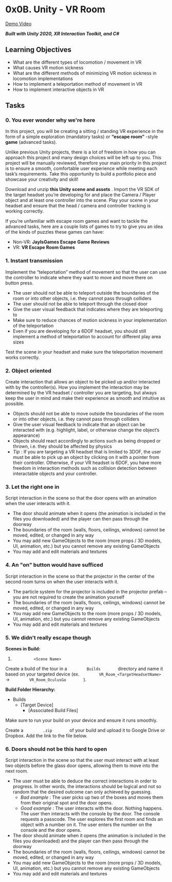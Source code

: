 0x0B. Unity - VR Room
=====================

[Demo Video](https://www.youtube.com/h6N_nfO-6gE)

***Built with Unity 2020, XR Interaction Toolkit, and C#***

Learning Objectives
---------------------

-   What are the different types of locomotion / movement in VR
-   What causes VR motion sickness
-   What are the different methods of minimizing VR motion sickness in
    locomotion implementations
-   How to implement a teleportation method of movement in VR
-   How to implement interactive objects in VR

Tasks
-----

### 0. You ever wonder why we're here

In this project, you will be creating a sitting / standing VR experience
in the form of a simple exploration (mandatory tasks) or **“escape
room”** -style **game** (advanced tasks).

Unlike previous Unity projects, there is a lot of freedom in how you can
approach this project and many design choices will be left up to you.
This project will be manually reviewed, therefore your main priority in
this project is to ensure a smooth, comfortable user experience while
meeting each task’s requirements. Take this opportunity to build a
portfolio piece and showcase your creativity and skill!

Download and unzip **this Unity scene and assets** . Import the VR SDK
of the target headset you’re developing for and place the Camera /
Player object and at least one controller into the scene. Play your
scene in your headset and ensure that the head / camera and controller
tracking is working correctly.

If you’re unfamiliar with escape room games and want to tackle the
advanced tasks, here are a couple lists of games to try to give you an
idea of the kinds of puzzles these games can have:

-   Non-VR: **JayIsGames Escape Game Reviews**
-   VR: **VR Escape Room Games**

### 1. Instant transmission

Implement the “teleportation” method of movement so that the user can
use the controller to indicate where they want to move and move there on
button press.

-   The user should not be able to teleport outside the boundaries of
    the room or into other objects, i.e. they cannot pass through
    colliders
-   The user should not be able to teleport through the closed door
-   Give the user visual feedback that indicates where they are
    teleporting to
-   Make sure to reduce chances of motion sickness in your
    implementation of the teleportation
-   Even if you are developing for a 6DOF headset, you should still
    implement a method of teleportation to account for different play
    area sizes

Test the scene in your headset and make sure the teleportation movement
works correctly.

### 2. Object oriented

Create interaction that allows an object to be picked up and/or
interacted with by the controller(s). How you implement the interaction
may be determined by the VR headset / controller you are targeting, but
always keep the user in mind and make their experience as smooth and
intuitive as possible.

-   Objects should not be able to move outside the boundaries of the
    room or into other objects, i.e. they cannot pass through colliders
-   Give the user visual feedback to indicate that an object can be
    interacted with (e.g. highlight, label, or otherwise change the
    object’s appearance)
-   Objects should react accordingly to actions such as being dropped or
    thrown, i.e. they should be affected by physics
-   *Tip* : If you are targeting a VR headset that is limited to 3DOF,
    the user must be able to pick up an object by clicking on it with a
    pointer from their controller. Otherwise, if your VR headset is
    6DOF, you have more freedom in interaction methods such as collision
    detection between interactable objects and your controller.

### 3. Let the right one in

Script interaction in the scene so that the door opens with an animation
when the user interacts with it.

-   The door should animate when it opens (the animation is included in
    the files you downloaded) and the player can then pass through the
    doorway
-   The boundaries of the room (walls, floors, ceilings, windows) cannot
    be moved, edited, or changed in any way
-   You may add new GameObjects to the room (more props / 3D models, UI,
    animation, etc.) but you cannot remove any existing GameObjects
-   You may add and edit materials and textures


### 4. An "on" button would have sufficed

Script interaction in the scene so that the projector in the center of
the second room turns on when the user interacts with it.


-   The particle system for the projector is included in the projector
    prefab – you are not required to create the animation yourself
-   The boundaries of the room (walls, floors, ceilings, windows) cannot
    be moved, edited, or changed in any way
-   You may add new GameObjects to the room (more props / 3D models, UI,
    animation, etc.) but you cannot remove any existing GameObjects
-   You may add and edit materials and textures

### 5. We didn't really escape though

**Scenes in Build:**

1.  `          <Scene Name>         `

Create a build of the tour in a `         Builds        ` directory and
name it based on your targeted device (ex.
`         VR_Room_<TargetHeadsetName>        ` -&gt;
`         VR_Room_OculusGo        ` ).

**Build Folder Hierarchy:**

-   Builds
    -   \[Target Device\]
        -   \[Associated Build Files\]

Make sure to run your build on your device and ensure it runs smoothly.

Create a `         .zip        ` of your build and upload it to Google
Drive or Dropbox. Add the link to the file below.

### 6. Doors should not be this hard to open

Script interaction in the scene so that the user must interact with at
least two objects before the glass door opens, allowing them to move
into the next room.

-   The user must be able to deduce the correct interactions in order to
    progress. In other words, the interactions should be logical and not
    so random that the desired outcome can only achieved by guessing.
    -   *Bad example* : The user picks up two of the boxes and moves
        them from their original spot and the door opens.
    -   *Good example* : The user interacts with the door. Nothing
        happens. The user then interacts with the console by the door.
        The console requests a passcode. The user explores the first
        room and finds an object with a number on it. The user enters
        the number on the console and the door opens.
-   The door should animate when it opens (the animation is included in
    the files you downloaded) and the player can then pass through the
    doorway
-   The boundaries of the room (walls, floors, ceilings, windows) cannot
    be moved, edited, or changed in any way
-   You may add new GameObjects to the room (more props / 3D models, UI,
    animation, etc.) but you cannot remove any existing GameObjects
-   You may add and edit materials and textures
